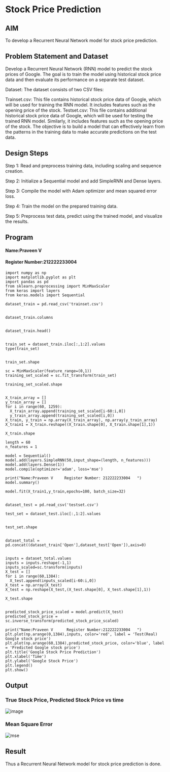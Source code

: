# Stock Price Prediction

## AIM

To develop a Recurrent Neural Network model for stock price prediction.

## Problem Statement and Dataset
Develop a Recurrent Neural Network (RNN) model to predict the stock prices of Google. The goal is to train the model using historical stock price data and
then evaluate its performance on a separate test dataset.

Dataset: The dataset consists of two CSV files:

Trainset.csv: This file contains historical stock price data of Google, which will be used for training the RNN model. It includes features such as the
opening price of the stock.
Testset.csv: This file contains additional historical stock price data of Google, which will be used for testing the trained RNN model. Similarly,
it includes features such as the opening price of the stock.
The objective is to build a model that can effectively learn from the patterns in the training data to make accurate predictions on the test data.

## Design Steps
Step 1: Read and preprocess training data, including scaling and sequence creation.

Step 2: Initialize a Sequential model and add SimpleRNN and Dense layers.

Step 3: Compile the model with Adam optimizer and mean squared error loss.

Step 4: Train the model on the prepared training data.

Step 5: Preprocess test data, predict using the trained model, and visualize the results.


## Program
#### Name:Praveen V
#### Register Number:212222233004
```
import numpy as np
import matplotlib.pyplot as plt
import pandas as pd
from sklearn.preprocessing import MinMaxScaler
from keras import layers
from keras.models import Sequential

dataset_train = pd.read_csv('trainset.csv')


dataset_train.columns


dataset_train.head()


train_set = dataset_train.iloc[:,1:2].values
type(train_set)


train_set.shape

sc = MinMaxScaler(feature_range=(0,1))
training_set_scaled = sc.fit_transform(train_set)

training_set_scaled.shape


X_train_array = []
y_train_array = []
for i in range(60, 1259):
  X_train_array.append(training_set_scaled[i-60:i,0])
  y_train_array.append(training_set_scaled[i,0])
X_train, y_train = np.array(X_train_array), np.array(y_train_array)
X_train1 = X_train.reshape((X_train.shape[0], X_train.shape[1],1))

X_train.shape

length = 60
n_features = 1

model = Sequential()
model.add(layers.SimpleRNN(50,input_shape=(length, n_features)))
model.add(layers.Dense(1))
model.compile(optimizer='adam', loss='mse')

print("Name:Praveen V     Register Number: 212222233004   ")
model.summary()

model.fit(X_train1,y_train,epochs=100, batch_size=32)


dataset_test = pd.read_csv('testset.csv')

test_set = dataset_test.iloc[:,1:2].values


test_set.shape


dataset_total = pd.concat((dataset_train['Open'],dataset_test['Open']),axis=0)


inputs = dataset_total.values
inputs = inputs.reshape(-1,1)
inputs_scaled=sc.transform(inputs)
X_test = []
for i in range(60,1384):
  X_test.append(inputs_scaled[i-60:i,0])
X_test = np.array(X_test)
X_test = np.reshape(X_test,(X_test.shape[0], X_test.shape[1],1))

X_test.shape


predicted_stock_price_scaled = model.predict(X_test)
predicted_stock_price = sc.inverse_transform(predicted_stock_price_scaled)

print("Name:Praveen V      Register Number:212222233004   ")
plt.plot(np.arange(0,1384),inputs, color='red', label = 'Test(Real) Google stock price')
plt.plot(np.arange(60,1384),predicted_stock_price, color='blue', label = 'Predicted Google stock price')
plt.title('Google Stock Price Prediction')
plt.xlabel('Time')
plt.ylabel('Google Stock Price')
plt.legend()
plt.show()
```
## Output

### True Stock Price, Predicted Stock Price vs time

![image](https://github.com/user-attachments/assets/283b9638-d31e-4117-b2d5-f2109965d77c)

### Mean Square Error

![mse](https://github.com/user-attachments/assets/8d7df835-9b5b-40c8-911b-50e54cf11f57)


## Result
Thus a Recurrent Neural Network model for stock price prediction is done.

